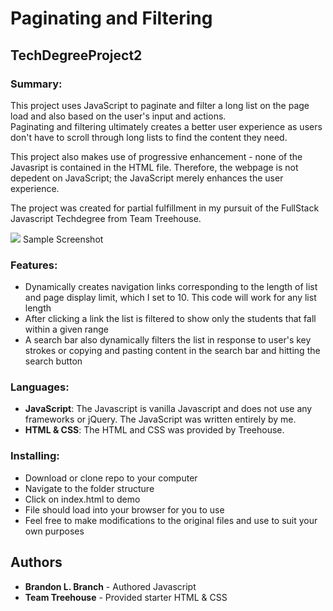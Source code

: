 # Paginating and Filtering 
## TechDegreeProject2

### Summary:
This project uses JavaScript to paginate and filter a long list on the page load and also based on the user's input and actions.  
Paginating and filtering ultimately creates a better user experience as users don't have to scroll through long lists to find the content they need.  

This project also makes use of progressive enhancement - none of the Javasript is contained in the HTML file.  Therefore, the webpage is not depedent on JavaScript;  the JavaScript merely enhances the user experience.  

The project was created for partial fulfillment in my pursuit of the FullStack Javascript Techdegree from Team Treehouse.

![](img/sampleScreenshot.PNG)
Sample Screenshot

### Features:

* Dynamically creates navigation links corresponding to the length of list and page display limit, which I set to 10. This code will work for any list length
* After clicking a link the list is filtered to show only the students that fall within a given range
* A search bar also dynamically filters the list in response to user's key strokes or copying and pasting content in the search bar and hitting the search button

### Languages:
* **JavaScript**: The Javascript is vanilla Javascript and does not use any frameworks or jQuery.  The JavaScript was written entirely by me.
* **HTML & CSS**: The HTML and CSS was provided by Treehouse.  

### Installing:

* Download or clone repo to your computer
* Navigate to the folder structure
* Click on index.html to demo
* File should load into your browser for you to use
* Feel free to make modifications to the original files and use to suit your own purposes

## Authors

* **Brandon L. Branch** - Authored Javascript 
* **Team Treehouse** - Provided starter HTML & CSS
